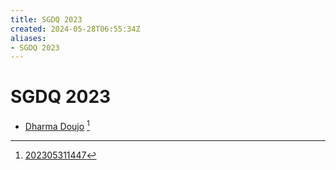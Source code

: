 ```yaml
---
title: SGDQ 2023
created: 2024-05-28T06:55:34Z
aliases:
- SGDQ 2023
---
```


# SGDQ 2023

- [Dharma Doujo](../notes/dharma-doujo) [^1]

[^1]: [202305311447](../entries/202305311447.md)
